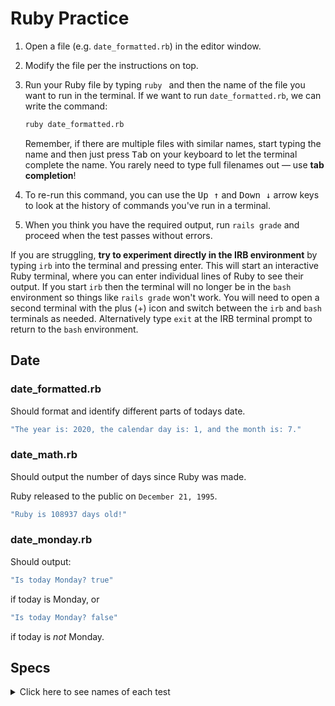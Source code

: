 # Ruby Practice

 1. Open a file (e.g. `date_formatted.rb`) in the editor window.
 1. Modify the file per the instructions on top.
 1. Run your Ruby file by typing `ruby ` and then the name of the file you want to run in the terminal. If we want to run `date_formatted.rb`, we can write the command:

      ```bash
      ruby date_formatted.rb
      ```
   
      Remember, if there are multiple files with similar names, start typing the name and then just press <kbd>Tab</kbd> on your keyboard to let the terminal complete the name. You rarely need to type full filenames out — use **tab completion**!

1. To re-run this command, you can use the <kbd>Up ↑</kbd> and <kbd>Down ↓</kbd> arrow keys to look at the history of commands you've run in a terminal.
1. When you think you have the required output, run `rails grade` and proceed when the test passes without errors.

If you are struggling, **try to experiment directly in the IRB environment** by typing `irb` into the terminal and pressing enter. This will start an interactive Ruby terminal, where you can enter individual lines of Ruby to see their output. If you start `irb` then the terminal will no longer be in the `bash` environment so things like `rails grade` won't work. You will need to open a second terminal with the plus (+) icon and switch between the `irb` and `bash` terminals as needed. Alternatively type `exit` at the IRB terminal prompt to return to the `bash` environment.  


## Date

### date_formatted.rb

Should format and identify different parts of todays date.

```bash
"The year is: 2020, the calendar day is: 1, and the month is: 7."
```


### date_math.rb
Should output the number of days since Ruby was made.

Ruby released to the public on `December 21, 1995`.

```bash
"Ruby is 108937 days old!"
```

### date_monday.rb

Should output:
```bash
"Is today Monday? true"
```
if today is Monday, or
```bash
"Is today Monday? false"
```
if today is _not_ Monday.

## Specs
<details>
  <summary>Click here to see names of each test</summary>

date_math.rb should output '8959' when today is Jul 1, 2020 

date_math.rb is not 'hard-coded' to the current date' 

date_formatted.rb outputs 'The year is: 2020, the calendar day is: 1, and the month is: 7.' when today is July 1, 2020 

date_formatted.rb outputs the formatted dates for any past/future date 

date_formatted.rb should output 'Is today Monday? false', when today is not Monday 

date_monday.rb should output 'Is today Monday? false', when today is not Monday 

date_monday.rb should output 'Is today Monday? false', when today is not Monday 

</details>
